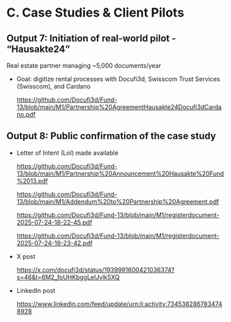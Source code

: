 # C. Case Studies & Client Pilots

## Output 7: Initiation of real-world pilot - “Hausakte24”

Real estate partner managing ~5,000 documents/year

- Goal: digitize rental processes with Docufi3d, Swisscom Trust Services (Swisscom), and Cardano

  https://github.com/Docufi3d/Fund-13/blob/main/M1/Partnership%20AgreementHausakte24Docufi3dCardano.pdf


## Output 8: Public confirmation of the case study

- Letter of Intent (LoI) made available

  https://github.com/Docufi3d/Fund-13/blob/main/M1/Partnership%20Announcement%20Hausakte%20Fund%2013.pdf
  
  https://github.com/Docufi3d/Fund-13/blob/main/M1/Addendum%20to%20Partnership%20Agreement.pdf
  
  https://github.com/Docufi3d/Fund-13/blob/main/M1/registerdocument-2025-07-24-18-22-45.pdf
  
  https://github.com/Docufi3d/Fund-13/blob/main/M1/registerdocument-2025-07-24-18-23-42.pdf

- X post

  https://x.com/docufi3d/status/1939991600421036374?s=46&t=6M2_foUHKbggLeIJvlk5XQ

- LinkedIn post

  https://www.linkedin.com/feed/update/urn:li:activity:7345382867834748928
